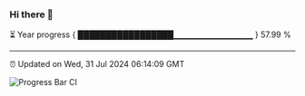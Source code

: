 ### Hi there 👋

⏳ Year progress { █████████████████▁▁▁▁▁▁▁▁▁▁▁▁▁ } 57.99 %

---

⏰ Updated on Wed, 31 Jul 2024 06:14:09 GMT

![Progress Bar CI](https://github.com/liununu/liununu/workflows/Progress%20Bar%20CI/badge.svg)
